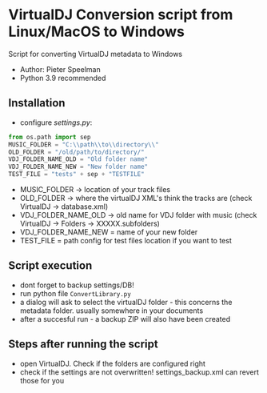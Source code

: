 # VirtualDJ Conversion script from Linux/MacOS to Windows

Script for converting VirtualDJ metadata to Windows
- Author: Pieter Speelman
- Python 3.9 recommended

## Installation
- configure *settings.py*:
```python
from os.path import sep
MUSIC_FOLDER = "C:\\path\\to\\directory\\"
OLD_FOLDER = "/old/path/to/directory/"
VDJ_FOLDER_NAME_OLD = "Old folder name"
VDJ_FOLDER_NAME_NEW = "New folder name"
TEST_FILE = "tests" + sep + "TESTFILE"
```
- MUSIC_FOLDER -> location of your track files
- OLD_FOLDER -> where the virtualDJ XML's think the tracks are (check VirtualDJ -> database.xml)
- VDJ_FOLDER_NAME_OLD -> old name for VDJ folder with music (check VirtualDJ -> Folders -> XXXXX.subfolders)
- VDJ_FOLDER_NAME_NEW = name of your new folder
- TEST_FILE = path config for test files location if you want to test

## Script execution
- dont forget to backup settings/DB!
- run python file <code>ConvertLibrary.py</code>
- a dialog will ask to select the virtualDJ folder - this concerns the metadata folder. usually somewhere in your documents
- after a succesful run - a backup ZIP will also have been created

## Steps after running the script
- open VirtualDJ. Check if the folders are configured right
- check if the settings are not overwritten! settings_backup.xml can revert those for you
